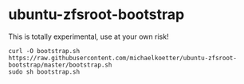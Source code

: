 # ubuntu-zfsroot-bootstrap

This is totally experimental, use at your own risk!

```
curl -O bootstrap.sh https://raw.githubusercontent.com/michaelkoetter/ubuntu-zfsroot-bootstrap/master/bootstrap.sh
sudo sh bootstrap.sh
```